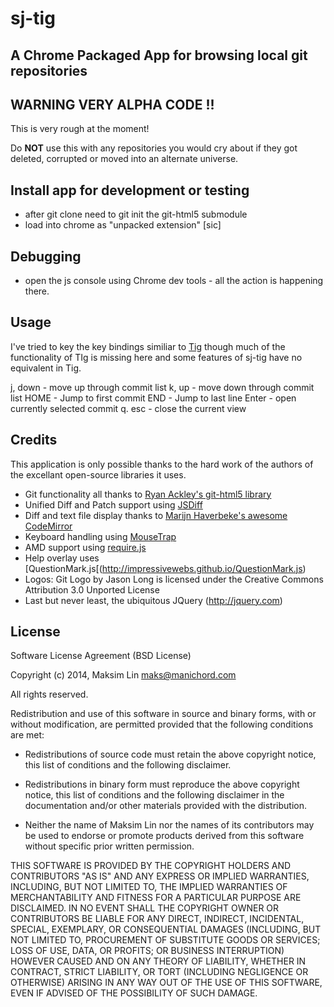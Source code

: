 # sj-tig 

## A Chrome Packaged App for browsing local git repositories

## WARNING VERY ALPHA CODE !!

This is very rough at the moment!

Do **NOT** use this with any repositories you would cry about if they got deleted, corrupted or moved into an alternate universe.

## Install app for development or testing
* after git clone need to git init the git-html5 submodule 
* load into chrome as "unpacked extension" [sic]

## Debugging

* open the js console using Chrome dev tools - all the action is happening there.

## Usage

I've tried to key the key bindings similiar to [Tig](http://jonas.nitro.dk/tig/manual.html) though much of the functionality of
TIg is missing here and some features of sj-tig have no equivalent in Tig.

j, down - move up through commit list
k, up - move down through commit list
HOME - Jump to first commit
END - Jump to last line
Enter - open currently selected commit
q. esc - close the current view

## Credits

This application is only possible thanks to the hard work of the authors of the excellant open-source libraries it uses.

* Git functionality all thanks to [Ryan Ackley's git-html5 library](https://github.com/ryanackley/git-html5.js)
* Unified Diff and Patch support using [JSDiff](https://github.com/kpdecker/jsdiff)
* Diff and text file display thanks to [Marijn Haverbeke's awesome CodeMirror](http://codemirror.net/)
* Keyboard handling using [MouseTrap](http://craig.is/killing/mice)
* AMD support using [require.js](http://requirejs.org)
* Help overlay uses [QuestionMark.js[(http://impressivewebs.github.io/QuestionMark.js)
* Logos: Git Logo by Jason Long is licensed under the Creative Commons Attribution 3.0 Unported License
* Last but never least, the ubiquitous JQuery (http://jquery.com)


## License

Software License Agreement (BSD License)

Copyright (c) 2014, Maksim Lin maks@manichord.com

All rights reserved.

Redistribution and use of this software in source and binary forms, with or without modification,
are permitted provided that the following conditions are met:

* Redistributions of source code must retain the above
  copyright notice, this list of conditions and the
  following disclaimer.

* Redistributions in binary form must reproduce the above
  copyright notice, this list of conditions and the
  following disclaimer in the documentation and/or other
  materials provided with the distribution.

* Neither the name of Maksim Lin nor the names of its
  contributors may be used to endorse or promote products
  derived from this software without specific prior
  written permission.

THIS SOFTWARE IS PROVIDED BY THE COPYRIGHT HOLDERS AND CONTRIBUTORS "AS IS" AND ANY EXPRESS OR
IMPLIED WARRANTIES, INCLUDING, BUT NOT LIMITED TO, THE IMPLIED WARRANTIES OF MERCHANTABILITY AND
FITNESS FOR A PARTICULAR PURPOSE ARE DISCLAIMED. IN NO EVENT SHALL THE COPYRIGHT OWNER OR
CONTRIBUTORS BE LIABLE FOR ANY DIRECT, INDIRECT, INCIDENTAL, SPECIAL, EXEMPLARY, OR CONSEQUENTIAL
DAMAGES (INCLUDING, BUT NOT LIMITED TO, PROCUREMENT OF SUBSTITUTE GOODS OR SERVICES; LOSS OF USE,
DATA, OR PROFITS; OR BUSINESS INTERRUPTION) HOWEVER CAUSED AND ON ANY THEORY OF LIABILITY, WHETHER
IN CONTRACT, STRICT LIABILITY, OR TORT (INCLUDING NEGLIGENCE OR OTHERWISE) ARISING IN ANY WAY OUT
OF THE USE OF THIS SOFTWARE, EVEN IF ADVISED OF THE POSSIBILITY OF SUCH DAMAGE.

